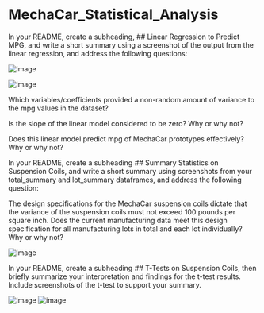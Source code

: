 # MechaCar_Statistical_Analysis

In your README, create a subheading, ## Linear Regression to Predict MPG, and write a short summary using a screenshot of the output from the linear regression, and address the following questions:

![image](https://user-images.githubusercontent.com/120151872/230744928-d654d303-99df-43aa-9ad9-ee523772fb29.png)

![image](https://user-images.githubusercontent.com/120151872/230745027-1ebea422-3861-45af-bb0e-ad37e2f4d436.png)

Which variables/coefficients provided a non-random amount of variance to the mpg values in the dataset?

Is the slope of the linear model considered to be zero? Why or why not?

Does this linear model predict mpg of MechaCar prototypes effectively? Why or why not?

In your README, create a subheading ## Summary Statistics on Suspension Coils, and write a short summary using screenshots from your total_summary and lot_summary dataframes, and address the following question:

The design specifications for the MechaCar suspension coils dictate that the variance of the suspension coils must not exceed 100 pounds per square inch. Does the current manufacturing data meet this design specification for all manufacturing lots in total and each lot individually? Why or why not?

![image](https://user-images.githubusercontent.com/120151872/230745812-181dbdec-a785-4b51-8ca5-57f3472c861b.png)

In your README, create a subheading ## T-Tests on Suspension Coils, then briefly summarize your interpretation and findings for the t-test results. Include screenshots of the t-test to support your summary.

![image](https://user-images.githubusercontent.com/120151872/230748075-f6e39e21-473c-4630-a7bb-27df4378e6a2.png)
![image](https://user-images.githubusercontent.com/120151872/230748397-170bac77-b850-49ce-ab00-85d92d29bf63.png)

